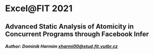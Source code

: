 # Excel@FIT 2021
## Advanced Static Analysis of Atomicity in Concurrent Programs through Facebook Infer

##### Author: Dominik Harmim <xharmi00@stud.fit.vutbr.cz>
